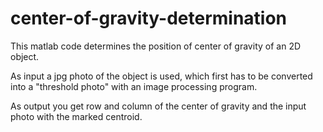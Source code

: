 # center-of-gravity-determination

This matlab code determines the position of center of gravity of an 2D object.

As input a jpg photo of the object is used, which first has to be converted into a "threshold photo" with an image processing program.

As output you get row and column of the center of gravity and the input photo with the marked centroid.
